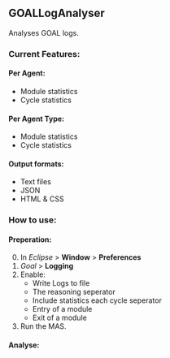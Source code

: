 ## GOALLogAnalyser
Analyses GOAL logs.

### Current Features:
#### Per Agent:
- Module statistics
- Cycle statistics
#### Per Agent Type:
- Module statistics
- Cycle statistics
#### Output formats:
- Text files
- JSON
- HTML & CSS


### How to use:
#### Preperation:
0. In _Eclipse_ > __Window__ > __Preferences__
1. _Goal_ > __Logging__
2. Enable:
    * Write Logs to file
    * The reasoning seperator
    * Include statistics each cycle seperator
    * Entry of a module
    * Exit of a module
3. Run the MAS.
#### Analyse:
